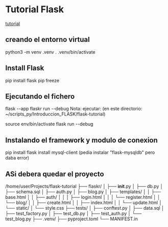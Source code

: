 # Tutorial Flask 
[tutorial](https://flask.palletsprojects.com/)

## creando el entorno virtual
python3 -m venv .venv
. .venv/bin/activate

## Install Flask
pip install flask
pip freeze

## Ejecutando el fichero
flask --app flaskr run --debug
Nota:
ejecutar: (en este directorio:  ~/scripts_py/Introduccion_FLASK/flask-tutorial)


source env/bin/activate
flask run --debug

## Instalando el framework y modulo de conexion
pip install flask
install mysql-client    (pedia instalar "flask-mysqldb" pero daba error)


## ASi debera quedar el proyecto
/home/user/Projects/flask-tutorial
├── flaskr/
│   ├── __init__.py
│   ├── db.py
│   ├── schema.sql
│   ├── auth.py
│   ├── blog.py
│   ├── templates/
│   │   ├── base.html
│   │   ├── auth/
│   │   │   ├── login.html
│   │   │   └── register.html
│   │   └── blog/
│   │       ├── create.html
│   │       ├── index.html
│   │       └── update.html
│   └── static/
│       └── style.css
├── tests/
│   ├── conftest.py
│   ├── data.sql
│   ├── test_factory.py
│   ├── test_db.py
│   ├── test_auth.py
│   └── test_blog.py
├── .venv/
├── pyproject.toml
└── MANIFEST.in